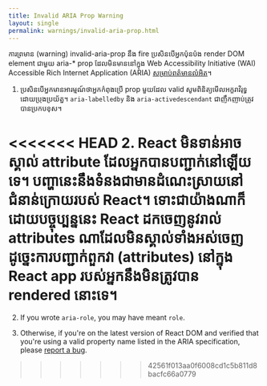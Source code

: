 ```yaml
---
title: Invalid ARIA Prop Warning
layout: single
permalink: warnings/invalid-aria-prop.html
---
```


ការព្រមាន (warning) invalid-aria-prop នឹង fire ប្រសិនបើអ្នកប៉ុនប៉ង render DOM element ជាមួយ aria-* prop ដែលមិនមាននៅក្នុង Web Accessibility Initiative (WAI) Accessible Rich Internet Application (ARIA) [សម្រាប់ពត៌មានលំអិត](https://www.w3.org/TR/wai-aria-1.1/#states_and_properties)។

1. ប្រសិនបើអ្នកមានអារម្មណ៍ថាអ្នកកំពុងប្រើ prop មួយដែល valid សូមពិនិត្យមើលអក្ខរាវិរុទ្ធដោយប្រុងប្រយ័ត្ន។ `aria-labelledby` និង `aria-activedescendant` ជាញឹកញាប់ត្រូវបានប្រកបខុស។

<<<<<<< HEAD
2. React មិនទាន់អាចស្គាល់ attribute ដែលអ្នកបានបញ្ជាក់នៅឡើយទេ។ បញ្ហានេះនឹងទំនងជាមានដំណេះស្រាយនៅជំនាន់ក្រោយរបស់ React។ ទោះជាយ៉ាងណាក៏ដោយបច្ចុប្បន្ននេះ React ដកចេញនូវរាល់ attributes ណាដែលមិនស្គាល់ទាំងអស់ចេញ ដូច្នេះការបញ្ជាក់ពួកវា (attributes) នៅក្នុង React app របស់អ្នកនឹងមិនត្រូវបាន rendered នេាះទេ។
=======
2. If you wrote `aria-role`, you may have meant `role`.

3. Otherwise, if you're on the latest version of React DOM and verified that you're using a valid property name listed in the ARIA specification, please [report a bug](https://github.com/facebook/react/issues/new/choose).
>>>>>>> 42561f013aa0f6008cd1c5b811d8bacfc66a0779
